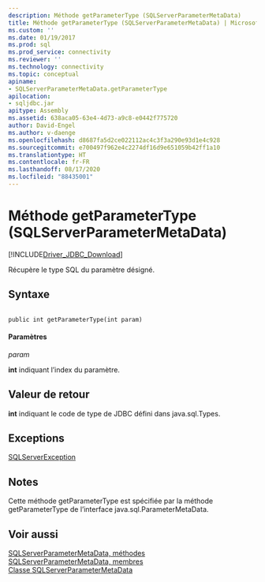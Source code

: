 ```yaml
---
description: Méthode getParameterType (SQLServerParameterMetaData)
title: Méthode getParameterType (SQLServerParameterMetaData) | Microsoft Docs
ms.custom: ''
ms.date: 01/19/2017
ms.prod: sql
ms.prod_service: connectivity
ms.reviewer: ''
ms.technology: connectivity
ms.topic: conceptual
apiname:
- SQLServerParameterMetaData.getParameterType
apilocation:
- sqljdbc.jar
apitype: Assembly
ms.assetid: 638aca05-63e4-4d73-a9c8-e0442f775720
author: David-Engel
ms.author: v-daenge
ms.openlocfilehash: d8687fa5d2ce022112ac4c3f3a290e93d1e4c928
ms.sourcegitcommit: e700497f962e4c2274df16d9e651059b42ff1a10
ms.translationtype: HT
ms.contentlocale: fr-FR
ms.lasthandoff: 08/17/2020
ms.locfileid: "88435001"
---
```

# <a name="getparametertype-method-sqlserverparametermetadata"></a>Méthode getParameterType (SQLServerParameterMetaData)
[!INCLUDE[Driver_JDBC_Download](../../../includes/driver_jdbc_download.md)]

  Récupère le type SQL du paramètre désigné.  
  
## <a name="syntax"></a>Syntaxe  
  
```  
  
public int getParameterType(int param)  
```  
  
#### <a name="parameters"></a>Paramètres  
 *param*  
  
 **int** indiquant l’index du paramètre.  
  
## <a name="return-value"></a>Valeur de retour  
 **int** indiquant le code de type de JDBC défini dans java.sql.Types.  
  
## <a name="exceptions"></a>Exceptions  
 [SQLServerException](../../../connect/jdbc/reference/sqlserverexception-class.md)  
  
## <a name="remarks"></a>Notes  
 Cette méthode getParameterType est spécifiée par la méthode getParameterType de l’interface java.sql.ParameterMetaData.  
  
## <a name="see-also"></a>Voir aussi  
 [SQLServerParameterMetaData, méthodes](../../../connect/jdbc/reference/sqlserverparametermetadata-methods.md)   
 [SQLServerParameterMetaData, membres](../../../connect/jdbc/reference/sqlserverparametermetadata-members.md)   
 [Classe SQLServerParameterMetaData](../../../connect/jdbc/reference/sqlserverparametermetadata-class.md)  
  
  
